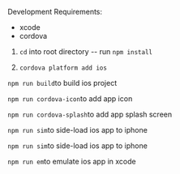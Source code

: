 Development Requirements: 
  - xcode
  - cordova
    


  1. `cd` into root directory -- run `npm install`
  
  2. `cordova platform add ios`

  `npm run build`to build ios project

  `npm run cordova-icon`to add app icon

  `npm run cordova-splash`to add app splash screen
  
  `npm run sim`to side-load ios app to iphone
  
  `npm run sim`to side-load ios app to iphone

  `npm run em`to emulate ios app in xcode  

 
